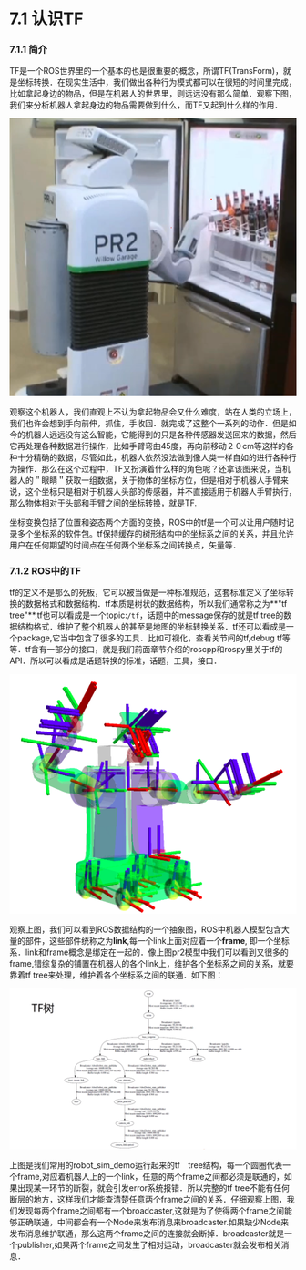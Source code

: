 
# 7.1 认识TF

### 7.1.1 简介
TF是一个ROS世界里的一个基本的也是很重要的概念，所谓TF(TransForm)，就是坐标转换．在现实生活中，我们做出各种行为模式都可以在很短的时间里完成，比如拿起身边的物品，但是在机器人的世界里，则远远没有那么简单．观察下图，我们来分析机器人拿起身边的物品需要做到什么，而TF又起到什么样的作用．

![](/pics/pr2_tf.png)

观察这个机器人，我们直观上不认为拿起物品会又什么难度，站在人类的立场上，我们也许会想到手向前伸，抓住，手收回．就完成了这整个一系列的动作．但是如今的机器人远远没有这么智能，它能得到的只是各种传感器发送回来的数据，然后它再处理各种数据进行操作，比如手臂弯曲45度，再向前移动２０cm等这样的各种十分精确的数据，尽管如此，机器人依然没法做到像人类一样自如的进行各种行为操作．那么在这个过程中，TF又扮演着什么样的角色呢？还拿该图来说，当机器人的＂眼睛＂获取一组数据，关于物体的坐标方位，但是相对于机器人手臂来说，这个坐标只是相对于机器人头部的传感器，并不直接适用于机器人手臂执行，那么物体相对于头部和手臂之间的坐标转换，就是TF.

坐标变换包括了位置和姿态两个方面的变换，ROS中的tf是一个可以让用户随时记录多个坐标系的软件包。tf保持缓存的树形结构中的坐标系之间的关系，并且允许用户在任何期望的时间点在任何两个坐标系之间转换点，矢量等．


### 7.1.2 ROS中的TF

tf的定义不是那么的死板，它可以被当做是一种标准规范，这套标准定义了坐标转换的数据格式和数据结构．tf本质是树状的数据结构，所以我们通常称之为**"tf tree"**,tf也可以看成是一个topic:`/tf`，话题中的message保存的就是tf tree的数据结构格式．维护了整个机器人的甚至是地图的坐标转换关系．tf还可以看成是一个package,它当中包含了很多的工具．比如可视化，查看关节间的tf,debug tf等等．tf含有一部分的接口，就是我们前面章节介绍的roscpp和rospy里关于tf的API．所以可以看成是话题转换的标准，话题，工具，接口．    

![](/pics/tf_wiki.png) 

观察上图，我们可以看到ROS数据结构的一个抽象图，ROS中机器人模型包含大量的部件，这些部件统称之为**link**,每一个link上面对应着一个**frame**, 即一个坐标系．link和frame概念是绑定在一起的．像上图pr2模型中我们可以看到又很多的frame,错综复杂的铺置在机器人的各个link上，维护各个坐标系之间的关系，就要靠着tf tree来处理，维护着各个坐标系之间的联通．如下图：

![](/pics/tf_tree_pr2.png)

上图是我们常用的robot_sim_demo运行起来的tf　tree结构，每一个圆圈代表一个frame,对应着机器人上的一个link，任意的两个frame之间都必须是联通的，如果出现某一环节的断裂，就会引发error系统报错．所以完整的tf tree不能有任何断层的地方，这样我们才能查清楚任意两个frame之间的关系．仔细观察上图，我们发现每两个frame之间都有一个broadcaster,这就是为了使得两个frame之间能够正确联通，中间都会有一个Node来发布消息来broadcaster.如果缺少Node来发布消息维护联通，那么这两个frame之间的连接就会断掉．broadcaster就是一个publisher,如果两个frame之间发生了相对运动，broadcaster就会发布相关消息．　


